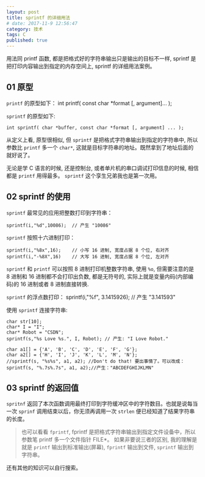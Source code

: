 ```yaml
---
layout: post
title: sprintf 的详细用法
# date: 2017-11-9 12:56:47
category: 技术
tags: C
published: true
---
```


用法同 printf 函数, 都是把格式好的字符串输出只是输出的目标不一样, sprintf 是把打印内容输出到指定的内存空间上, sprintf 的详细用法案例。

## 01 原型

`printf` 的原型如下：
int printf( const char \*format [, argument]... );

`sprintf` 的原型如下:

    int sprintf( char *buffer, const char *format [, argument] ... );

从定义上看, 原型很相似, 但 `sprintf` 是把格式字符串输出到指定的字符串中, 所以参数比 `printf` 多一个 `char*`, 这就是目标字符串的地址。既然拿到了地址后面的就好说了。

无论是学 C 语言的时候, 还是控制台, 或者单片机的串口调试打印信息的时候, 相信都是 `printf` 用得最多。 `sprintf` 这个孪生兄弟我也是第一次用。

## 02 sprintf 的使用

`sprintf` 最常见的应用把整数打印到字符串：

    sprintf(i,"%d",10086);	// 产生 "10086"

`sprintf` 按照十六进制打印：

    sprintf(i,"%8x",16);	// 小写 16 进制, 宽度占据 8 个位, 右对齐
    sprintf(i,"-%8X",16)	// 大写 16 进制, 宽度占据 8 个位, 左对齐

`sprintf` 和 `printf` 可以按照 8 进制打印机整数字符串, 使用 `%o`, 但需要注意的是 8 进制和 16 进制都不会打印出负数, 都是无符号的, 实际上就是变量内码(内部编码)的 16 进制或者 8 进制直接转换.

`sprintf` 的浮点数打印：
sprintf(i,"%f", 3.1415926); // 产生 "3.141593"

使用 `sprintf` 连接字符串:

    char str[10];
    char* I = "I";
    char* Robot = "CSDN";
    sprintf(s,"%s Love %s.", I, Robot);	// 产生: "I Love Robot."

    char a1[] = {'A', 'B', 'C', 'D', 'E', 'F', 'G'};
    char a2[] = {'H', 'I', 'J', 'K', 'L', 'M', 'N'};
    //sprintf(s, "%s%s", a1, a2); //Don't do that! 要出事情了。可以改成：
    sprintf(s, "%.7s%.7s", a1, a2);//产生："ABCDEFGHIJKLMN"

## 03 sprintf 的返回值

`spritnf` 返回了本次函数调用最终打印到字符缓冲区中的字符数目。也就是说每当一次 `sprinf` 调用结束以后，你无须再调用一次 `strlen` 便已经知道了结果字符串的长度。

> 也可以看看 `fprintf`, fprintf 是把格式字符串输出到指定文件设备中，所以参数笔 printf 多一个文件指针 FILE\*。
> 如果非要说三者的区别, 我的理解是就是 `printf` 输出到标准输出(屏幕), `fprintf` 输出到文件, `sprintf` 输出到字符串。

还有其他的知识可以自行搜索。
